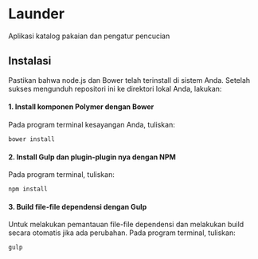 # Launder
Aplikasi katalog pakaian dan pengatur pencucian

## Instalasi
Pastikan bahwa node.js dan Bower telah terinstall di sistem Anda. Setelah sukses mengunduh repositori ini ke direktori lokal Anda, lakukan:

#### 1. Install komponen Polymer dengan Bower
Pada program terminal kesayangan Anda, tuliskan:
```
bower install
```


#### 2. Install Gulp dan plugin-plugin nya dengan NPM
Pada program terminal, tuliskan:
```
npm install
```


#### 3. Build file-file dependensi dengan Gulp
Untuk melakukan pemantauan file-file dependensi dan melakukan build secara otomatis jika ada perubahan. 
Pada program terminal, tuliskan:
```
gulp
```
